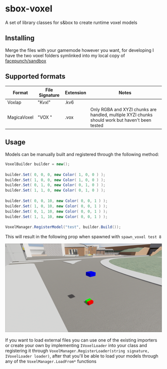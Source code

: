 # sbox-voxel
A set of library classes for s&amp;box to create runtime voxel models

## Installing
Merge the files with your gamemode however you want, for developing I have the two voxel folders symlinked into my local copy of [facepunch/sandbox](https://github.com/Facepunch/sandbox)

## Supported formats

|Format|File Signature|Extension|Notes|
|---|---|---|---|
|Voxlap|"Kvxl"|.kv6||
|MagicaVoxel|"VOX "|.vox|Only RGBA and XYZI chunks are handled, multiple XYZI chunks should work but haven't been tested|

## Usage
Models can be manually built and registered through the following method:

```cs
VoxelBuilder builder = new();

builder.Set( 0, 0, 0, new Color( 1, 0, 0 ) );
builder.Set( 1, 0, 0, new Color( 1, 0, 0 ) );
builder.Set( 0, 1, 0, new Color( 0, 1, 0 ) );
builder.Set( 1, 1, 0, new Color( 0, 1, 0 ) );

builder.Set( 0, 0, 10, new Color( 0, 0, 1 ) );
builder.Set( 1, 0, 10, new Color( 0, 0, 1 ) );
builder.Set( 0, 1, 10, new Color( 0, 0, 1 ) );
builder.Set( 1, 1, 10, new Color( 0, 0, 1 ) );

VoxelManager.RegisterModel("test", builder.Build());
```

This will result in the following prop when spawned with `spawn_voxel test 8`

![example.png](https://github.com/TankNut/sbox-voxel/blob/master/example.png?raw=true)

If you want to load external files you can use one of the existing importers or create your own by implementing `IVoxelLoader` into your class and registering it through `VoxelManager.RegisterLoader(string signature, IVoxelLoader loader)`, after that you'll be able to load your models through any of the `VoxelManager.LoadFrom*` functions
